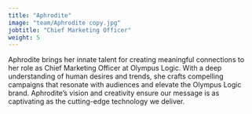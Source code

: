 ```yaml
---
title: "Aphrodite"
image: "team/Aphrodite copy.jpg"
jobtitle: "Chief Marketing Officer"
weight: 5
---
```


Aphrodite brings her innate talent for creating meaningful connections to her role as Chief Marketing Officer at Olympus Logic. With a deep understanding of human desires and trends, she crafts compelling campaigns that resonate with audiences and elevate the Olympus Logic brand. Aphrodite’s vision and creativity ensure our message is as captivating as the cutting-edge technology we deliver.
